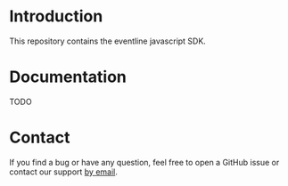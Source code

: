 # Introduction
This repository contains the eventline javascript SDK.

# Documentation
TODO

# Contact
If you find a bug or have any question, feel free to open a GitHub issue
or contact our support [by email](support@exograd.com).
